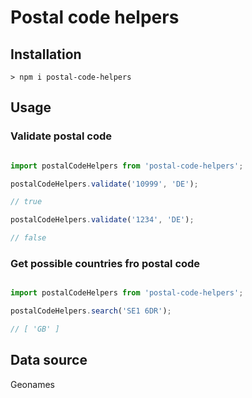# Postal code helpers

## Installation

```
> npm i postal-code-helpers
```

## Usage
### Validate postal code

```javascript

import postalCodeHelpers from 'postal-code-helpers';

postalCodeHelpers.validate('10999', 'DE'); 

// true

postalCodeHelpers.validate('1234', 'DE'); 

// false

```

### Get possible countries fro postal code

```javascript

import postalCodeHelpers from 'postal-code-helpers';

postalCodeHelpers.search('SE1 6DR');

// [ 'GB' ]

```

## Data source
Geonames
